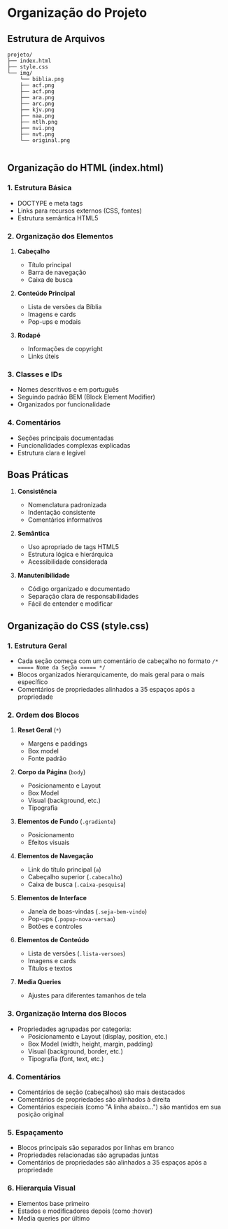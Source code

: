 # Organização do Projeto

## Estrutura de Arquivos
```
projeto/
├── index.html
├── style.css
└── img/
    └── biblia.png
    ├── acf.png
    ├── acf.png
    ├── ara.png
    ├── arc.png
    ├── kjv.png
    ├── naa.png
    ├── ntlh.png
    ├── nvi.png
    ├── nvt.png
    └── original.png


```

## Organização do HTML (index.html)

### 1. Estrutura Básica
- DOCTYPE e meta tags
- Links para recursos externos (CSS, fontes)
- Estrutura semântica HTML5

### 2. Organização dos Elementos
1. **Cabeçalho**
   - Título principal
   - Barra de navegação
   - Caixa de busca

2. **Conteúdo Principal**
   - Lista de versões da Bíblia
   - Imagens e cards
   - Pop-ups e modais

3. **Rodapé**
   - Informações de copyright
   - Links úteis

### 3. Classes e IDs
- Nomes descritivos e em português
- Seguindo padrão BEM (Block Element Modifier)
- Organizados por funcionalidade

### 4. Comentários
- Seções principais documentadas
- Funcionalidades complexas explicadas
- Estrutura clara e legível

## Boas Práticas
1. **Consistência**
   - Nomenclatura padronizada
   - Indentação consistente
   - Comentários informativos

2. **Semântica**
   - Uso apropriado de tags HTML5
   - Estrutura lógica e hierárquica
   - Acessibilidade considerada

3. **Manutenibilidade**
   - Código organizado e documentado
   - Separação clara de responsabilidades
   - Fácil de entender e modificar



## Organização do CSS (style.css)

### 1. Estrutura Geral
- Cada seção começa com um comentário de cabeçalho no formato `/* ===== Nome da Seção ===== */`
- Blocos organizados hierarquicamente, do mais geral para o mais específico
- Comentários de propriedades alinhados a 35 espaços após a propriedade

### 2. Ordem dos Blocos
1. **Reset Geral** (`*`)
   - Margens e paddings
   - Box model
   - Fonte padrão

2. **Corpo da Página** (`body`)
   - Posicionamento e Layout
   - Box Model
   - Visual (background, etc.)
   - Tipografia

3. **Elementos de Fundo** (`.gradiente`)
   - Posicionamento
   - Efeitos visuais

4. **Elementos de Navegação**
   - Link do título principal (`a`)
   - Cabeçalho superior (`.cabecalho`)
   - Caixa de busca (`.caixa-pesquisa`)

5. **Elementos de Interface**
   - Janela de boas-vindas (`.seja-bem-vindo`)
   - Pop-ups (`.popup-nova-versao`)
   - Botões e controles

6. **Elementos de Conteúdo**
   - Lista de versões (`.lista-versoes`)
   - Imagens e cards
   - Títulos e textos

7. **Media Queries**
   - Ajustes para diferentes tamanhos de tela

### 3. Organização Interna dos Blocos
- Propriedades agrupadas por categoria:
  - Posicionamento e Layout (display, position, etc.)
  - Box Model (width, height, margin, padding)
  - Visual (background, border, etc.)
  - Tipografia (font, text, etc.)

### 4. Comentários
- Comentários de seção (cabeçalhos) são mais destacados
- Comentários de propriedades são alinhados à direita
- Comentários especiais (como "A linha abaixo...") são mantidos em sua posição original

### 5. Espaçamento
- Blocos principais são separados por linhas em branco
- Propriedades relacionadas são agrupadas juntas
- Comentários de propriedades são alinhados a 35 espaços após a propriedade

### 6. Hierarquia Visual
- Elementos base primeiro
- Estados e modificadores depois (como :hover)
- Media queries por último
